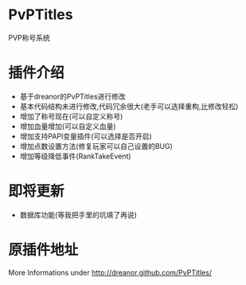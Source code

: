 PvPTitles
=========

PVP称号系统

插件介绍
=========
  - 基于dreanor的PvPTitles进行修改
  - 基本代码结构未进行修改,代码冗余很大(老手可以选择重构,比修改轻松)
  - 增加了称号现在(可以自定义称号)
  - 增加血量增加(可以自定义血量)
  - 增加支持PAPI变量插件(可以选择是否开启)
  - 增加点数设置方法(修复玩家可以自己设置的BUG)
  - 增加等级降低事件(RankTakeEvent)

即将更新
=========
  - 数据库功能(等我把手里的坑填了再说)

原插件地址
=========
More Informations under http://dreanor.github.com/PvPTitles/
